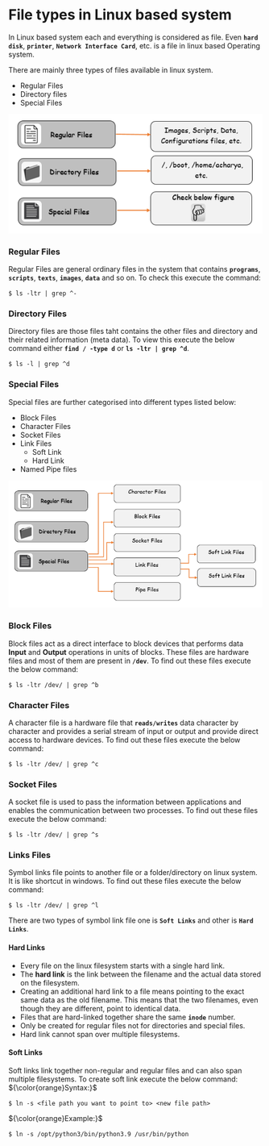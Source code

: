 # File types in Linux based system

In Linux based system each and everything is considered as file. Even **` hard disk `**, **` printer `**, **` Network Interface Card `**, etc. is a file in linux based Operating system.

There are mainly three types of files available in linux system.
  - Regular Files
  - Directory files
  - Special Files

  ![file types](../../images/core-concept/file-types/file-type.png)

### Regular Files
Regular Files are general ordinary files in the system  that contains **` programs `**, **` scripts `**, **` texts `**, **` images `**, **` data `** and so on. To check this execute the command:
```
$ ls -ltr | grep ^-
```


### Directory Files
Directory files are those files taht contains the other files and directory and their related information (meta data). To view this execute the below command either **` find / -type d `** or **` ls -ltr | grep ^d `**.
```
$ ls -l | grep ^d
```

### Special Files
Special files are further categorised into different types listed below:
  - Block Files
  - Character Files
  - Socket Files
  - Link Files
    - Soft Link
    - Hard Link
  - Named Pipe files

  ![Special Files Types](../../images/core-concept/file-types/special-file-type.png)
  

### Block Files
Block files act as a direct interface to block devices that performs data **Input** and **Output** operations in units of blocks. These files are hardware files and most of them are present in **` /dev `**. To find out these files execute the below command:
```
$ ls -ltr /dev/ | grep ^b
```

### Character Files
A character file is a hardware file that **` reads/writes `** data character by character and provides a serial stream of input or output and provide direct access to hardware devices. To find out these files execute the below command:
```
$ ls -ltr /dev/ | grep ^c
```

### Socket Files
A socket file is used to pass the information between applications and enables the communication between two processes. To find out these files execute the below command:
```
$ ls -ltr /dev/ | grep ^s
```

### Links Files
Symbol links file points to another file or a folder/directory on linux system. It is like shortcut in windows. To find out these files execute the below command:
```
$ ls -ltr /dev/ | grep ^l
```
There are two types of symbol link file one is **` Soft Links `** and other is **` Hard Links `**.
#### Hard Links
  - Every file on the linux filesystem starts with a single hard link. 
  - The **hard link** is the link between the filename and the actual data stored on the filesystem. 
  - Creating an additional hard link to a file means pointing to the exact same data as the old filename. This means that the two filenames, even though they are different, point to identical data. 
  - Files that are hard-linked together share the same **` inode `** number.
  - Only be created for regular files not for directories and special files.
  - Hard link cannot span over multiple filesystems. 

#### Soft Links
Soft links link together non-regular and regular files and can also span multiple filesystems. To create soft link execute the below command:
${\color{orange}Syntax:}$
```
$ ln -s <file path you want to point to> <new file path>
```
${\color{orange}Example:}$
```
$ ln -s /opt/python3/bin/python3.9 /usr/bin/python
```



